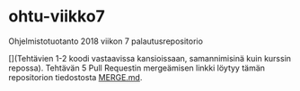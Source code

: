 # ohtu-viikko7

Ohjelmistotuotanto 2018 viikon 7 palautusrepositorio

[](Tehtävien 1-2 koodi vastaavissa kansioissaan, samannimisinä kuin kurssin repossa). Tehtävän 5 Pull Requestin mergeämisen linkki löytyy tämän repositorion tiedostosta [MERGE.md](https://github.com/l-y-l/ohtu-viikko7/blob/master/MERGE.md).
